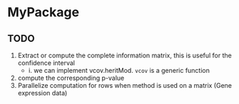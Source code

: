# MyPackage

## TODO
1. Extract or compute the complete information matrix, this is useful for the confidence interval
   - i.  we can implement vcov.heritMod. `vcov` is a generic function
3. compute the corresponding p-value
4. Parallelize computation for rows when method is used on a matrix (Gene expression data)
